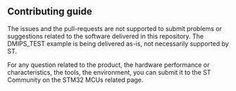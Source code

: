 ## Contributing guide

The issues and the pull-requests are not supported to submit problems or suggestions related to the software delivered in this repository. The DMIPS_TEST example is being delivered as-is, not necessarily supported by ST.

For any question related to the product, the hardware performance or characteristics, the tools, the environment, you can submit it to the ST Community on the STM32 MCUs related page.
